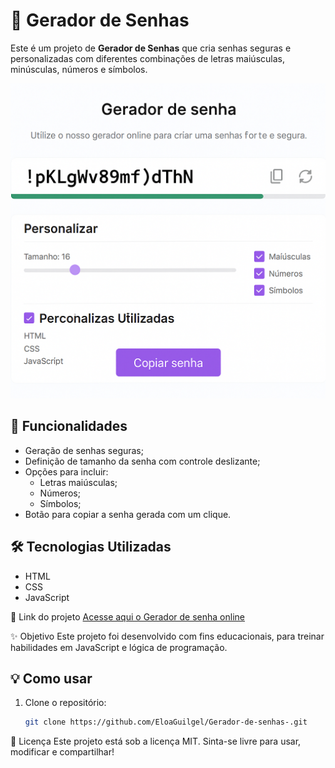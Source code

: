 # 🔐 Gerador de Senhas

Este é um projeto de **Gerador de Senhas** que cria senhas seguras e personalizadas com diferentes combinações de letras maiúsculas, minúsculas, números e símbolos.

![Preview do projeto](./preview.png)

## 🚀 Funcionalidades

- Geração de senhas seguras;
- Definição de tamanho da senha com controle deslizante;
- Opções para incluir:
  - Letras maiúsculas;
  - Números;
  - Símbolos;
- Botão para copiar a senha gerada com um clique.

## 🛠️ Tecnologias Utilizadas

- HTML
- CSS
- JavaScript

🔗 Link do projeto [Acesse aqui o Gerador de senha online](https://eloaguilgel.github.io/Gerador-de-senhas-)


✨ Objetivo Este projeto foi desenvolvido com fins educacionais, para treinar habilidades em JavaScript e lógica de programação.

## 💡 Como usar

1. Clone o repositório:
   ```bash
   git clone https://github.com/EloaGuilgel/Gerador-de-senhas-.git

📝 Licença
Este projeto está sob a licença MIT. Sinta-se livre para usar, modificar e compartilhar!